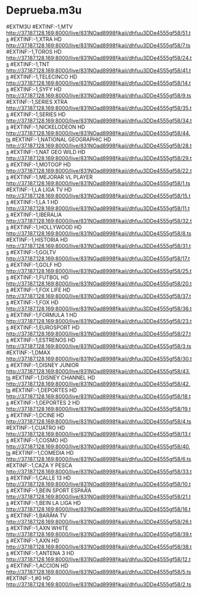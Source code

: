 # Deprueba.m3u
#EXTM3U
#EXTINF:-1,MTV
http://37.187.128.169:8000/live/831NOad8998fjkaii/dhfuu3DDe4555gf58/51.ts
#EXTINF:-1,XTRA HD
http://37.187.128.169:8000/live/831NOad8998fjkaii/dhfuu3DDe4555gf58/7.ts
#EXTINF:-1,TOROS HD
http://37.187.128.169:8000/live/831NOad8998fjkaii/dhfuu3DDe4555gf58/24.ts
#EXTINF:-1,TNT
http://37.187.128.169:8000/live/831NOad8998fjkaii/dhfuu3DDe4555gf58/41.ts
#EXTINF:-1,TELECINCO HD
http://37.187.128.169:8000/live/831NOad8998fjkaii/dhfuu3DDe4555gf58/14.ts
#EXTINF:-1,SYFY HD
http://37.187.128.169:8000/live/831NOad8998fjkaii/dhfuu3DDe4555gf58/9.ts
#EXTINF:-1,SERIES XTRA
http://37.187.128.169:8000/live/831NOad8998fjkaii/dhfuu3DDe4555gf58/35.ts
#EXTINF:-1,SERIES HD
http://37.187.128.169:8000/live/831NOad8998fjkaii/dhfuu3DDe4555gf58/34.ts
#EXTINF:-1,NICKELODEON HD
http://37.187.128.169:8000/live/831NOad8998fjkaii/dhfuu3DDe4555gf58/44.ts
#EXTINF:-1,NATIONAL GEOGRAPHIC HD
http://37.187.128.169:8000/live/831NOad8998fjkaii/dhfuu3DDe4555gf58/28.ts
#EXTINF:-1,NAT GEO WILD HD
http://37.187.128.169:8000/live/831NOad8998fjkaii/dhfuu3DDe4555gf58/29.ts
#EXTINF:-1,MOTOGP HD
http://37.187.128.169:8000/live/831NOad8998fjkaii/dhfuu3DDe4555gf58/22.ts
#EXTINF:-1,MEJORAR VL PLAYER
http://37.187.128.169:8000/live/831NOad8998fjkaii/dhfuu3DDe4555gf58/1.ts
#EXTINF:-1,LA LIGA TV HD
http://37.187.128.169:8000/live/831NOad8998fjkaii/dhfuu3DDe4555gf58/15.ts
#EXTINF:-1,LA 1 HD
http://37.187.128.169:8000/live/831NOad8998fjkaii/dhfuu3DDe4555gf58/11.ts
#EXTINF:-1,IBERALIA
http://37.187.128.169:8000/live/831NOad8998fjkaii/dhfuu3DDe4555gf58/32.ts
#EXTINF:-1,HOLLYWOOD HD
http://37.187.128.169:8000/live/831NOad8998fjkaii/dhfuu3DDe4555gf58/8.ts
#EXTINF:-1,HISTORIA HD
http://37.187.128.169:8000/live/831NOad8998fjkaii/dhfuu3DDe4555gf58/31.ts
#EXTINF:-1,GOLTV
http://37.187.128.169:8000/live/831NOad8998fjkaii/dhfuu3DDe4555gf58/17.ts
#EXTINF:-1,GOLF HD
http://37.187.128.169:8000/live/831NOad8998fjkaii/dhfuu3DDe4555gf58/25.ts
#EXTINF:-1,FUTBOL HD
http://37.187.128.169:8000/live/831NOad8998fjkaii/dhfuu3DDe4555gf58/20.ts
#EXTINF:-1,FOX LIFE HD
http://37.187.128.169:8000/live/831NOad8998fjkaii/dhfuu3DDe4555gf58/37.ts
#EXTINF:-1,FOX HD
http://37.187.128.169:8000/live/831NOad8998fjkaii/dhfuu3DDe4555gf58/36.ts
#EXTINF:-1,FORMULA 1 HD
http://37.187.128.169:8000/live/831NOad8998fjkaii/dhfuu3DDe4555gf58/23.ts
#EXTINF:-1,EUROSPORT HD
http://37.187.128.169:8000/live/831NOad8998fjkaii/dhfuu3DDe4555gf58/27.ts
#EXTINF:-1,ESTRENOS HD
http://37.187.128.169:8000/live/831NOad8998fjkaii/dhfuu3DDe4555gf58/3.ts
#EXTINF:-1,DMAX
http://37.187.128.169:8000/live/831NOad8998fjkaii/dhfuu3DDe4555gf58/30.ts
#EXTINF:-1,DISNEY JUNIOR
http://37.187.128.169:8000/live/831NOad8998fjkaii/dhfuu3DDe4555gf58/43.ts
#EXTINF:-1,DISNEY CHANNEL HD
http://37.187.128.169:8000/live/831NOad8998fjkaii/dhfuu3DDe4555gf58/42.ts
#EXTINF:-1,DEPORTES HD
http://37.187.128.169:8000/live/831NOad8998fjkaii/dhfuu3DDe4555gf58/18.ts
#EXTINF:-1,DEPORTES 2 HD
http://37.187.128.169:8000/live/831NOad8998fjkaii/dhfuu3DDe4555gf58/19.ts
#EXTINF:-1,DCINE HD
http://37.187.128.169:8000/live/831NOad8998fjkaii/dhfuu3DDe4555gf58/4.ts
#EXTINF:-1,CUATRO HD
http://37.187.128.169:8000/live/831NOad8998fjkaii/dhfuu3DDe4555gf58/13.ts
#EXTINF:-1,COSMO HD
http://37.187.128.169:8000/live/831NOad8998fjkaii/dhfuu3DDe4555gf58/40.ts
#EXTINF:-1,COMEDIA HD
http://37.187.128.169:8000/live/831NOad8998fjkaii/dhfuu3DDe4555gf58/6.ts
#EXTINF:-1,CAZA Y PESCA
http://37.187.128.169:8000/live/831NOad8998fjkaii/dhfuu3DDe4555gf58/33.ts
#EXTINF:-1,CALLE 13 HD
http://37.187.128.169:8000/live/831NOad8998fjkaii/dhfuu3DDe4555gf58/10.ts
#EXTINF:-1,BEIN SPORT ESPAÃ‘A
http://37.187.128.169:8000/live/831NOad8998fjkaii/dhfuu3DDe4555gf58/21.ts
#EXTINF:-1,BEIN LA LIGA HD
http://37.187.128.169:8000/live/831NOad8998fjkaii/dhfuu3DDe4555gf58/16.ts
#EXTINF:-1,BARÃ‡A TV
http://37.187.128.169:8000/live/831NOad8998fjkaii/dhfuu3DDe4555gf58/26.ts
#EXTINF:-1,AXN WHITE
http://37.187.128.169:8000/live/831NOad8998fjkaii/dhfuu3DDe4555gf58/39.ts
#EXTINF:-1,AXN HD
http://37.187.128.169:8000/live/831NOad8998fjkaii/dhfuu3DDe4555gf58/38.ts
#EXTINF:-1,ANTENA 3 HD
http://37.187.128.169:8000/live/831NOad8998fjkaii/dhfuu3DDe4555gf58/12.ts
#EXTINF:-1,ACCION HD
http://37.187.128.169:8000/live/831NOad8998fjkaii/dhfuu3DDe4555gf58/5.ts
#EXTINF:-1,#0 HD
http://37.187.128.169:8000/live/831NOad8998fjkaii/dhfuu3DDe4555gf58/2.ts
